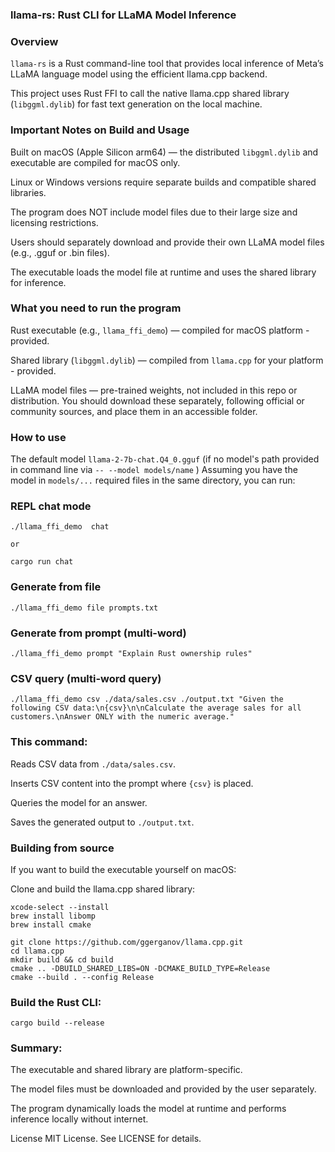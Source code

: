 ### llama-rs: Rust CLI for LLaMA Model Inference

### Overview

`llama-rs` is a Rust command-line tool that provides local inference of Meta’s LLaMA language model using the efficient llama.cpp backend.

This project uses Rust FFI to call the native llama.cpp shared library (`libggml.dylib`) for fast text generation on the local machine.

### Important Notes on Build and Usage

Built on macOS (Apple Silicon arm64) — the distributed `libggml.dylib` and executable are compiled for macOS only.

Linux or Windows versions require separate builds and compatible shared libraries.

The program does NOT include model files due to their large size and licensing restrictions.

Users should separately download and provide their own LLaMA model files (e.g., .gguf or .bin files).

The executable loads the model file at runtime and uses the shared library for inference.

### What you need to run the program

Rust executable (e.g., `llama_ffi_demo`) — compiled for macOS platform - provided.

Shared library (`libggml.dylib`) — compiled from `llama.cpp` for your platform - provided.

LLaMA model files — pre-trained weights, not included in this repo or distribution.
You should download these separately, following official or community sources, and place them in an accessible folder.

### How to use

The default model `llama-2-7b-chat.Q4_0.gguf` (if no model's path provided in command line via `-- --model models/name` )
Assuming you have the model in `models/...` required files in the same directory, you can run:


### REPL chat mode
```
./llama_ffi_demo  chat

or 

cargo run chat
```

### Generate from file

```
./llama_ffi_demo file prompts.txt
``` 

### Generate from prompt (multi-word)

```
./llama_ffi_demo prompt "Explain Rust ownership rules"
``` 

### CSV query (multi-word query)

```
./llama_ffi_demo csv ./data/sales.csv ./output.txt "Given the following CSV data:\n{csv}\n\nCalculate the average sales for all customers.\nAnswer ONLY with the numeric average."
```

### This command:

Reads CSV data from `./data/sales.csv`.

Inserts CSV content into the prompt where `{csv}` is placed.

Queries the model for an answer.

Saves the generated output to `./output.txt`.

### Building from source

If you want to build the executable yourself on macOS:

Clone and build the llama.cpp shared library:

```shell
xcode-select --install
brew install libomp
brew install cmake

git clone https://github.com/ggerganov/llama.cpp.git
cd llama.cpp
mkdir build && cd build
cmake .. -DBUILD_SHARED_LIBS=ON -DCMAKE_BUILD_TYPE=Release
cmake --build . --config Release
```

### Build the Rust CLI:

````shell
cargo build --release
````

### Summary:

The executable and shared library are platform-specific.

The model files must be downloaded and provided by the user separately.

The program dynamically loads the model at runtime and performs inference locally without internet.

License
MIT License. See LICENSE for details.